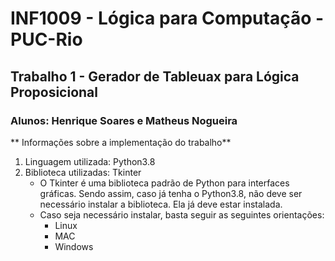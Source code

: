 # INF1009 - Lógica para Computação - PUC-Rio
## Trabalho 1 - Gerador de Tableuax para Lógica Proposicional
### Alunos: Henrique Soares e Matheus Nogueira

** Informações sobre a implementação do trabalho**
1. Linguagem utilizada: Python3.8
2. Biblioteca utilizadas: Tkinter
   - O Tkinter é uma biblioteca padrão de Python para interfaces gráficas. Sendo assim, caso já tenha o Python3.8, não deve ser necessário instalar a biblioteca. Ela já deve estar instalada.
   - Caso seja necessário instalar, basta seguir as seguintes orientações:
     - Linux
     - MAC
     - Windows
